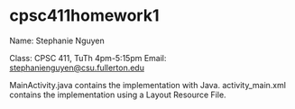 # cpsc411homework1

Name: Stephanie Nguyen

Class: CPSC 411, TuTh 4pm-5:15pm
Email: stephanienguyen@csu.fullerton.edu

MainActivity.java contains the implementation with Java. 
activity_main.xml contains the implementation using a Layout Resource File.
